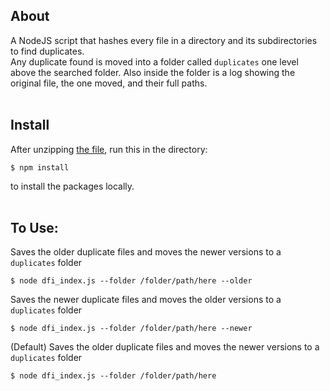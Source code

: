 ## About

A NodeJS script that hashes every file in a directory and its subdirectories to find duplicates. <br>
Any duplicate found is moved into a folder called `duplicates` one level above the searched folder. Also inside the folder is a log showing the original file, the one moved, and their full paths.
<br><br>

## Install

After unzipping [the file](https://github.com/devedge/Scripts/raw/master/Duplicate%20File%20Indexer/data/DuplicateFileIndexer.zip), run this in the directory:

`$ npm install`

to install the packages locally.
<br><br>


## To Use:

Saves the older duplicate files and moves the newer versions to a `duplicates` folder
```
$ node dfi_index.js --folder /folder/path/here --older
```

Saves the newer duplicate files and moves the older versions to a `duplicates` folder
```
$ node dfi_index.js --folder /folder/path/here --newer
```

(Default) Saves the older duplicate files and moves the newer versions to a `duplicates` folder
```
$ node dfi_index.js --folder /folder/path/here
```
